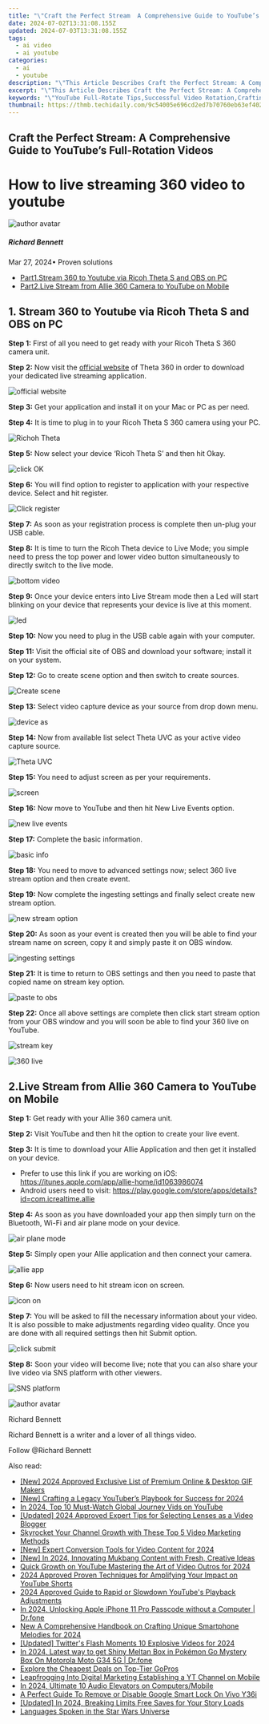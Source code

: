 ```yaml
---
title: "\"Craft the Perfect Stream  A Comprehensive Guide to YouTube’s Full-Rotation Videos\""
date: 2024-07-02T13:31:08.155Z
updated: 2024-07-03T13:31:08.155Z
tags:
  - ai video
  - ai youtube
categories:
  - ai
  - youtube
description: "\"This Article Describes Craft the Perfect Stream: A Comprehensive Guide to YouTube’s Full-Rotation Videos\""
excerpt: "\"This Article Describes Craft the Perfect Stream: A Comprehensive Guide to YouTube’s Full-Rotation Videos\""
keywords: "\"YouTube Full-Rotate Tips,Successful Video Rotation,Crafting YouTube Series,Streaming Video Strategy,Video Rotation Guide,Engaging Full-Rotation Content,Mastering YouTube Videos\""
thumbnail: https://thmb.techidaily.com/9c54005e696cd2ed7b70760eb63ef402583a5567abcd354a24f074d4d0059be5.jpg
---
```


## Craft the Perfect Stream: A Comprehensive Guide to YouTube’s Full-Rotation Videos

# How to live streaming 360 video to youtube

![author avatar](https://images.wondershare.com/filmora/article-images/richard-bennett.jpg)

##### Richard Bennett

 Mar 27, 2024• Proven solutions

* [Part1.Stream 360 to Youtube via Ricoh Theta S and OBS on PC](#part1)
* [Part2.Live Stream from Allie 360 Camera to YouTube on Mobile](#part2)

## 1\. Stream 360 to Youtube via Ricoh Theta S and OBS on PC

**Step 1:** First of all you need to get ready with your Ricoh Theta S 360 camera unit.

**Step 2:** Now visit the [official website](https://theta360.com/en/support/download/) of Theta 360 in order to download your dedicated live streaming application.

![official website](https://images.wondershare.com/filmora/article-images/official-website.jpg)

**Step 3:** Get your application and install it on your Mac or PC as per need.

**Step 4:** It is time to plug in to your Ricoh Theta S 360 camera using your PC.

![Richoh Theta](https://images.wondershare.com/filmora/article-images/richoh-theta.jpg)

**Step 5:** Now select your device ‘Ricoh Theta S’ and then hit Okay.

![click OK](https://images.wondershare.com/filmora/article-images/click-ok.jpg)

**Step 6:**  You will find option to register to application with your respective device. Select and hit register.

![Click register](https://images.wondershare.com/filmora/article-images/click-register.jpg)

**Step 7:** As soon as your registration process is complete then un-plug your USB cable.

**Step 8:** It is time to turn the Ricoh Theta device to Live Mode; you simple need to press the top power and lower video button simultaneously to directly switch to the live mode.

![bottom video](https://images.wondershare.com/filmora/article-images/bottom-video.jpg)

**Step 9:** Once your device enters into Live Stream mode then a Led will start blinking on your device that represents your device is live at this moment.

![led](https://images.wondershare.com/filmora/article-images/led.jpg)

**Step 10:** Now you need to plug in the USB cable again with your computer.

**Step 11:** Visit the official site of OBS and download your software; install it on your system.

**Step 12:** Go to create scene option and then switch to create sources.

![Create scene](https://images.wondershare.com/filmora/article-images/create-scene.jpg)

**Step 13:** Select video capture device as your source from drop down menu.

![device as](https://images.wondershare.com/filmora/article-images/device-as.jpg)

**Step 14:** Now from available list select Theta UVC as your active video capture source.

![Theta UVC](https://images.wondershare.com/filmora/article-images/theta-uvc.jpg)

**Step 15:** You need to adjust screen as per your requirements.

![screen](https://images.wondershare.com/filmora/article-images/screen.jpg)

**Step 16:** Now move to YouTube and then hit New Live Events option.

![new live events](https://images.wondershare.com/filmora/article-images/new-live-events.jpg)

**Step 17:** Complete the basic information.

![basic info](https://images.wondershare.com/filmora/article-images/basic-info.jpg)

**Step 18:** You need to move to advanced settings now; select 360 live stream option and then create event.

**Step 19:** Now complete the ingesting settings and finally select create new stream option.

![new stream option](https://images.wondershare.com/filmora/article-images/new-stream-option.jpg)

**Step 20:** As soon as your event is created then you will be able to find your stream name on screen, copy it and simply paste it on OBS window.

![ingesting settings](https://images.wondershare.com/filmora/article-images/ingesting-settings.jpg)

**Step 21:** It is time to return to OBS settings and then you need to paste that copied name on stream key option.

![paste to obs](https://images.wondershare.com/filmora/article-images/paste-to-obs.jpg)

**Step 22:** Once all above settings are complete then click start stream option from your OBS window and you will soon be able to find your 360 live on YouTube.

![stream key](https://images.wondershare.com/filmora/article-images/stream-key.jpg)

![360 live](https://images.wondershare.com/filmora/article-images/360-live.jpg)

## 2.Live Stream from Allie 360 Camera to YouTube on Mobile

**Step 1:** Get ready with your Allie 360 camera unit.

**Step 2:** Visit YouTube and then hit the option to create your live event.

**Step 3:** It is time to download your Allie Application and then get it installed on your device.

* Prefer to use this link if you are working on iOS: <https://itunes.apple.com/app/allie-home/id1063986074>
* Android users need to visit: <https://play.google.com/store/apps/details?id=com.icrealtime.allie>

**Step 4:** As soon as you have downloaded your app then simply turn on the Bluetooth, Wi-Fi and air plane mode on your device.

![air plane mode](https://images.wondershare.com/filmora/article-images/air-plane-mode.jpg)

**Step 5:** Simply open your Allie application and then connect your camera.

![allie app](https://images.wondershare.com/filmora/article-images/allie-app.jpg)

**Step 6:** Now users need to hit stream icon on screen.

![icon on](https://images.wondershare.com/filmora/article-images/icon-on.jpg)

**Step 7:** You will be asked to fill the necessary information about your video. It is also possible to make adjustments regarding video quality. Once you are done with all required settings then hit Submit option.

![click submit](https://images.wondershare.com/filmora/article-images/click-submit.jpg)

**Step 8:** Soon your video will become live; note that you can also share your live video via SNS platform with other viewers.

![SNS platform](https://images.wondershare.com/filmora/article-images/sns-platform.jpg)

![author avatar](https://images.wondershare.com/filmora/article-images/richard-bennett.jpg)

Richard Bennett

Richard Bennett is a writer and a lover of all things video.

Follow @Richard Bennett


<ins class="adsbygoogle"
     style="display:block"
     data-ad-format="autorelaxed"
     data-ad-client="ca-pub-7571918770474297"
     data-ad-slot="1223367746"></ins>



<ins class="adsbygoogle"
     style="display:block"
     data-ad-client="ca-pub-7571918770474297"
     data-ad-slot="8358498916"
     data-ad-format="auto"
     data-full-width-responsive="true"></ins>

<span class="atpl-alsoreadstyle">Also read:</span>
<div><ul>
<li><a href="https://youtube-docs.techidaily.com/024-approved-exclusive-list-of-premium-online-and-desktop-gif-makers/"><u>[New] 2024 Approved  Exclusive List of Premium Online & Desktop GIF Makers</u></a></li>
<li><a href="https://youtube-docs.techidaily.com/rafting-a-legacy-youtubers-playbook-for-success-for-2024/"><u>[New] Crafting a Legacy  YouTuber’s Playbook for Success for 2024</u></a></li>
<li><a href="https://youtube-docs.techidaily.com/24-top-10-must-watch-global-journey-vids-on-youtube/"><u>In 2024, Top 10 Must-Watch Global Journey Vids on YouTube</u></a></li>
<li><a href="https://youtube-docs.techidaily.com/ed-2024-approved-expert-tips-for-selecting-lenses-as-a-video-blogger/"><u>[Updated] 2024 Approved  Expert Tips for Selecting Lenses as a Video Blogger</u></a></li>
<li><a href="https://youtube-docs.techidaily.com/cket-your-channel-growth-with-these-top-5-video-marketing-methods/"><u>Skyrocket Your Channel Growth with These Top 5 Video Marketing Methods</u></a></li>
<li><a href="https://youtube-docs.techidaily.com/xpert-conversion-tools-for-video-content-for-2024/"><u>[New] Expert Conversion Tools for Video Content for 2024</u></a></li>
<li><a href="https://youtube-docs.techidaily.com/n-2024-innovating-mukbang-content-with-fresh-creative-ideas/"><u>[New] In 2024, Innovating Mukbang Content with Fresh, Creative Ideas</u></a></li>
<li><a href="https://youtube-docs.techidaily.com/-growth-on-youtube-mastering-the-art-of-video-outros-for-2024/"><u>Quick Growth on YouTube  Mastering the Art of Video Outros for 2024</u></a></li>
<li><a href="https://youtube-docs.techidaily.com/approved-proven-techniques-for-amplifying-your-impact-on-youtube-shorts/"><u>2024 Approved  Proven Techniques for Amplifying Your Impact on YouTube Shorts</u></a></li>
<li><a href="https://youtube-docs.techidaily.com/approved-guide-to-rapid-or-slowdown-youtubes-playback-adjustments/"><u>2024 Approved  Guide to Rapid or Slowdown  YouTube's Playback Adjustments</u></a></li>
<li><a href="https://iphone-unlock.techidaily.com/in-2024-unlocking-apple-iphone-11-pro-passcode-without-a-computer-drfone-by-drfone-ios/"><u>In 2024, Unlocking Apple iPhone 11 Pro Passcode without a Computer | Dr.fone</u></a></li>
<li><a href="https://sound-tweaking.techidaily.com/new-a-comprehensive-handbook-on-crafting-unique-smartphone-melodies-for-2024/"><u>New A Comprehensive Handbook on Crafting Unique Smartphone Melodies for 2024</u></a></li>
<li><a href="https://twitter-videos.techidaily.com/updated-twitters-flash-moments-10-explosive-videos-for-2024/"><u>[Updated] Twitter's Flash Moments  10 Explosive Videos for 2024</u></a></li>
<li><a href="https://android-pokemon-go.techidaily.com/in-2024-latest-way-to-get-shiny-meltan-box-in-pokemon-go-mystery-box-on-motorola-moto-g34-5g-drfone-by-drfone-virtual-android/"><u>In 2024, Latest way to get Shiny Meltan Box in Pokémon Go Mystery Box On Motorola Moto G34 5G | Dr.fone</u></a></li>
<li><a href="https://extra-tips.techidaily.com/explore-the-cheapest-deals-on-top-tier-gopros/"><u>Explore the Cheapest Deals on Top-Tier GoPros</u></a></li>
<li><a href="https://youtube-video-recordings.techidaily.com/leapfrogging-into-digital-marketing-establishing-a-yt-channel-on-mobile/"><u>Leapfrogging Into Digital Marketing  Establishing a YT Channel on Mobile</u></a></li>
<li><a href="https://youtube-stream.techidaily.com/in-2024-ultimate-10-audio-elevators-on-computersmobile/"><u>In 2024, Ultimate 10 Audio Elevators on Computers/Mobile</u></a></li>
<li><a href="https://unlock-android.techidaily.com/a-perfect-guide-to-remove-or-disable-google-smart-lock-on-vivo-y36i-by-drfone-android/"><u>A Perfect Guide To Remove or Disable Google Smart Lock On Vivo Y36i</u></a></li>
<li><a href="https://instagram-video-files.techidaily.com/updated-in-2024-breaking-limits-free-saves-for-your-story-loads/"><u>[Updated] In 2024, Breaking Limits  Free Saves for Your Story Loads</u></a></li>
<li><a href="https://mondly-stories.techidaily.com/languages-spoken-in-the-star-wars-universe/"><u>Languages Spoken in the Star Wars Universe</u></a></li>
</ul></div>
